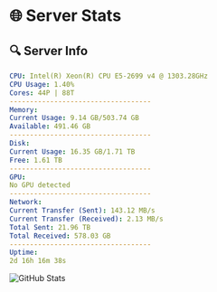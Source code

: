 # 🌐 Server Stats
## 🔍 Server Info
```yaml
CPU: Intel(R) Xeon(R) CPU E5-2699 v4 @ 1303.28GHz
CPU Usage: 1.40%
Cores: 44P | 88T
-----------------------------------
Memory:
Current Usage: 9.14 GB/503.74 GB
Available: 491.46 GB
-----------------------------------
Disk:
Current Usage: 16.35 GB/1.71 TB
Free: 1.61 TB
-----------------------------------
GPU:
No GPU detected
-----------------------------------
Network:
Current Transfer (Sent): 143.12 MB/s
Current Transfer (Received): 2.13 MB/s
Total Sent: 21.96 TB
Total Received: 578.03 GB
-----------------------------------
Uptime:
2d 16h 16m 38s
```
![GitHub Stats](https://img.shields.io/badge/Updated-2025-02-10_14:59:56-blue)
